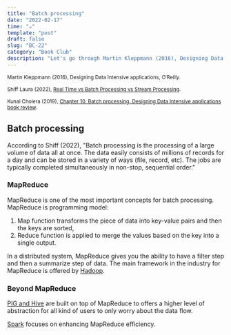 ```yaml
---
title: "Batch processing"
date: "2022-02-17"
time: "☕️"
template: "post"
draft: false
slug: "BC-22"
category: "Book Club"
description: "Let's go through Martin Kleppmann (2016), Designing Data Intensive applications, Chapter 10. Batch processing "
---
```


<sub>Martin Kleppmann (2016), Designing Data Intensive applications, O′Reilly.</sub>

<sub>Shiff Laura (2022), [Real Time vs Batch Processing vs Stream Processing](https://www.bmc.com/blogs/batch-processing-stream-processing-real-time).</sub>

<sub>Kunal Cholera (2019), [Chapter 10. Batch processing. Designing Data Intensive applications book review](https://www.youtube.com/watch?v=zpDAqwQDrkY&list=PL4KdJM8LzAMecwInbBK5GJ3Anz-ts75RQ&index=10).</sub>

## Batch processing

According to Shiff (2022), "Batch processing is the processing of a large volume of data all at once. The data easily consists of millions of records for a day and can be stored in a variety of ways (file, record, etc). The jobs are typically completed simultaneously in non-stop, sequential order."

### MapReduce

MapReduce is one of the most important concepts for batch processing. MapReduce is programming model:

1. Map function transforms the piece of data into key-value pairs and then the keys are sorted,
2. Reduce function is applied to merge the values based on the key into a single output.

In a distributed system, MapReduce gives you the ability to have a filter step and then a summarize step of data. The main framework in the industry for MapReduce is offered by [Hadoop](https://hadoop.apache.org/).

### Beyond MapReduce

[PIG and Hive](https://www.projectpro.io/article/difference-between-pig-and-hive-the-two-key-components-of-hadoop-ecosystem/79#:~:text=Hive%20Query%20language%20(HiveQL)%20suits,for%20those%20who%20know%20SQL.) are built on top of MapReduce to offers a higher level of abstraction for all kind of users to only worry about the data flow.

[Spark](https://en.wikipedia.org/wiki/Apache_Spark) focuses on enhancing MapReduce efficiency. 